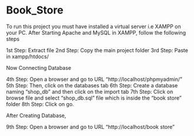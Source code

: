 # Book_Store
To run this project you must have installed a virtual server i.e XAMPP on your PC.
After Starting Apache and MySQL in XAMPP, follow the following steps

1st Step: Extract file
2nd Step: Copy the main project folder
3rd Step: Paste in xampp/htdocs/

Now Connecting Database

4th Step: Open a browser and go to URL “http://localhost/phpmyadmin/”
5th Step: Then, click on the databases tab
6th Step: Create a database naming “shop_db” and then click on the import tab
7th Step: Click on browse file and select “shop_db.sql” file which is inside the “book store” folder
8th Step: Click on go.

After Creating Database,

9th Step: Open a browser and go to URL “http://localhost/book store”
